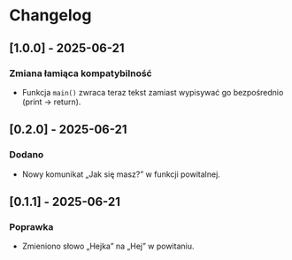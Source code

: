 # Changelog

## [1.0.0] - 2025-06-21
### Zmiana łamiąca kompatybilność
- Funkcja `main()` zwraca teraz tekst zamiast wypisywać go bezpośrednio (print → return).

## [0.2.0] - 2025-06-21
### Dodano
- Nowy komunikat „Jak się masz?” w funkcji powitalnej.

## [0.1.1] - 2025-06-21
### Poprawka
- Zmieniono słowo „Hejka” na „Hej” w powitaniu.
